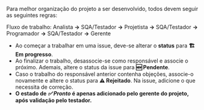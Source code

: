 Para melhor organização do projeto a ser desenvolvido, todos devem seguir as seguintes regras:

Fluxo de trabalho:
Analista **→** SQA/Testador **→** Projetista **→** SQA/Testador **→** Programador **→** SQA/Testador **→** Gerente

- Ao começar a trabalhar em uma issue, deve-se alterar o **status** para **🏗 Em progresso**.
- Ao finalizar o trabalho, desassocie-se como responsável e associe o próximo. Ademais, altere o status da issue para **🆕 Pendente**.
- Caso o trabalho do responsável anterior contenha objeções, associe-o novamente e altere o status para **⚠️ Rejeitado**. Na issue, adicione o que necessita de correção.
- **O estado de _✅ Pronto_ é apenas adicionado pelo gerente do projeto, após validação pelo testador.**
